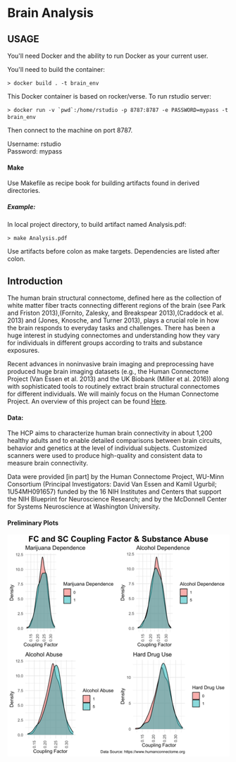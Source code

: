Brain Analysis
==============

USAGE
-----
You'll need Docker and the ability to run Docker as your current user.

You'll need to build the container:

    > docker build . -t brain_env

This Docker container is based on rocker/verse. To run rstudio server:

    > docker run -v `pwd`:/home/rstudio -p 8787:8787 -e PASSWORD=mypass -t brain_env
      
Then connect to the machine on port 8787.

Username: rstudio \
Password: mypass

#### Make
Use Makefile as recipe book for building artifacts found in derived directories. 

##### Example:
In local project directory, to build artifact named Analysis.pdf:

    > make Analysis.pdf
    
Use artifacts before colon as make targets. Dependencies are listed after colon.

Introduction
------------

The human brain structural connectome, defined here as the collection of white matter fiber tracts connecting different regions of the brain (see Park and Friston 2013),(Fornito, Zalesky, and Breakspear 2013),(Craddock et al. 2013) and (Jones, Knosche, and Turner 2013), plays a crucial role in how the brain responds to everyday tasks and challenges. There has been a huge interest in studying connectomes and understanding how they vary for individuals in different groups according to traits and substance exposures.

Recent advances in noninvasive brain imaging and preprocessing have produced huge brain imaging datasets (e.g., the Human Connectome Project (Van Essen et al. 2013) and the UK Biobank (Miller et al. 2016)) along with sophisticated tools to routinely extract brain structural connectomes for different individuals. We will mainly focus on the Human Connectome Project. An overview of this project can be found [Here](https://www.humanconnectome.org/). 

#### Data:
The HCP aims to characterize human brain connectivity in about 1,200 healthy adults and to enable detailed comparisons between brain circuits, behavior and genetics at the level of individual subjects. Customized scanners were used to produce high-quality and consistent data to measure brain connectivity. 

Data were provided [in part] by the Human Connectome Project, WU-Minn Consortium (Principal Investigators: David Van Essen and Kamil Ugurbil; 1U54MH091657) funded by the 16 NIH Institutes and Centers that support the NIH Blueprint for Neuroscience Research; and by the McDonnell Center for Systems Neuroscience at Washington University.

#### Preliminary Plots
![](prelim_graphics/Drug.Histograms.png)

